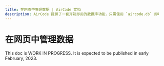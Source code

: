 ```yaml
---
title: 在网页中管理数据 | AirCode 文档
description: AirCode 提供了一套开箱即用的数据库功能，只需使用 `aircode.db` 即可在云函数中对数据进行存取操作。
---
```


# 在网页中管理数据

This doc is WORK IN PROGRESS. It is expected to be published in early February, 2023.
